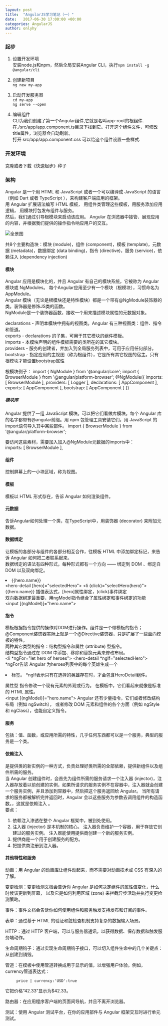 ```yaml
---
layout: post
title:  "AngularJS学习笔记（一）"
date:   2017-06-30 17:00:00 +00:00
categories: AngularJS
author: onlyhy
---
```

### 起步
1. 设置开发环境  
   安装node.js和npm，然后全局安装Angular CLI，执行`npm install -g @angular/cli`

2. 创建新项目  
   `ng new my-app`

3. 启动开发服务器  
   `cd my-app`  
   `ng serve --open`

4. 编辑组件  
   CLI为我们创建了第一个Angular组件,它就是名叫app-root的根组件.在./src/app/app.component.ts目录下找到它。打开这个组件文件，可修改title属性，浏览器会自动刷新。  
   打开 src/app/app.component.css 可以给这个组件设置一些样式.

### 开发环境   
   克隆或者下载《快速起步》种子  

### 架构  
   Angular 是一个用 HTML 和 JavaScript 或者一个可以编译成 JavaScript 的语言（例如 Dart 或者 TypeScript ），来构建客户端应用的框架。  
   用 Angular 扩展语法编写 HTML 模板， 用组件类管理这些模板，用服务添加应用逻辑， 用模块打包发布组件与服务。  
   然后，我们通过引导根模块来启动该应用。 Angular 在浏览器中接管、展现应用的内容，并根据我们提供的操作指令响应用户的交互。  

   ![全景图](C:\Users\YellowHappy\onlyhy.github.io\assets\angularjs.png)

   共8个主要构造块：模块 (module)，组件 (component)，模板 (template)，元数据 (metadata)，数据绑定 (data binding)，指令 (directive)，服务 (service)，依赖注入 (dependency injection)  

#### 模块  
   Angular 应用是模块化的，并且 Angular 有自己的模块系统，它被称为 Angular 模块或 NgModules。
   每个Angular应用至少有一个模块（根模块），习惯命名为AppModule。  
   Angular 模块（无论是根模块还是特性模块）都是一个带有@NgModule装饰器的类。装饰器是修饰JS类的函数。  
   NgModule是一个装饰器函数，接收一个用来描述模块属性的元数据对象。  

   declarations - 声明本模块中拥有的视图类。Angular 有三种视图类：组件、指令和管道。  
   exports - declarations 的子集，可用于其它模块的组件模板。  
   imports - 本模块声明的组件模板需要的类所在的其它模块。  
   providers - 服务的创建者，并加入到全局服务列表中，可用于应用任何部分。  
   bootstrap - 指定应用的主视图（称为根组件），它是所有其它视图的宿主。只有根模块才能设置bootstrap属性  

   根模块例子：
    import { NgModule }      from '@angular/core';
    import { BrowserModule } from '@angular/platform-browser';
    @NgModule({
     imports:      [ BrowserModule ],
     providers:    [ Logger ],
     declarations: [ AppComponent ],
     exports:      [ AppComponent ],
     bootstrap:    [ AppComponent ]
    })

##### 模块库  
   Angular 提供了一组 JavaScript 模块。可以把它们看做库模块。每个 Angular 库的名字都带有@angular前缀。用 npm 包管理工具安装它们，用 JavaScript 的import语句导入其中某些部件。
    import { BrowserModule } from '@angular/platform-browser';

   要访问这些素材，需要加入加入@NgModule元数据的imports中：  
    imports:      [ BrowserModule ],

#### 组件  
   控制屏幕上的一小块区域，称为视图。

#### 模板  
   模板以 HTML 形式存在，告诉 Angular 如何渲染组件。

#### 元数据  
   告诉Angular如何处理一个类，在TypeScript中，用装饰器 (decorator) 来附加元数据。  

#### 数据绑定  
   让模板的各部分与组件的各部分相互合作，往模板 HTML 中添加绑定标记，来告诉 Angular 如何把二者联系起来。  
   数据绑定的语法有四种形式，每种形式都有一个方向 —— 绑定到 DOM 、绑定自 DOM 以及双向绑定。  
    <li>{{hero.name}}</li>
    <hero-detail [hero]="selectedHero"></hero-detail>
    <li (click)="selectHero(hero)"></li>
   {{hero.name}} 插值表达式，[hero]属性绑定，(click)事件绑定  
   双向数据绑定最重要，用ngModel指令组合了属性绑定和事件绑定的功能  
    <input [(ngModel)]="hero.name">

#### 指令  
   模板根据指令提供的操作对DOM进行操作。组件是一个带模板的指令；@Component装饰器实际上就是一个@Directive装饰器，只是扩展了一些面向模板的特性。  
   两种其它类型的指令：结构型指令和属性 (attribute) 型指令。  
   结构型指令通过在 DOM 中添加、移除和替换元素来修改布局。  
    <li *ngFor="let hero of heroes"></li>
    <hero-detail *ngIf="selectedHero"></hero-detail>
   *ngFor告诉 Angular 为heroes列表中的每个英雄生成一个<li>标签。
   *ngIf表示只有在选择的英雄存在时，才会包含HeroDetail组件。  

   属性型 指令修改一个现有元素的外观或行为。 在模板中，它们看起来就像是标准的 HTML 属性。  
    <input [(ngModel)]="hero.name">
   Angular 还有少量指令，它们或者修改结构布局（例如 ngSwitch）， 或者修改 DOM 元素和组件的各个方面（例如 ngStyle和 ngClass），也能自定义指令。  

#### 服务
   包括：值、函数，或应用所需的特性，几乎任何东西都可以是一个服务，典型的服务是一个类。

#### 依赖注入
   是提供类的新实例的一种方式，负责处理好类所需的全部依赖，提供新组件以及组件所需的服务。  
   当 Angular 创建组件时，会首先为组件所需的服务请求一个注入器 (injector)，注入器存放着以前创建的实例，如果所请求的服务实例不在容器中，注入器就会创建一个服务实例，并且添加到容器中，然后把这个服务返回给 Angular。 当所有请求的服务都被解析完并返回时，Angular 会以这些服务为参数去调用组件的构造函数。，这就是依赖注入 。  
   要点：
   1. 依赖注入渗透在整个 Angular 框架中，被到处使用。
   2. 注入器 (injector) 是本机制的核心。
   注入器负责维护一个容器，用于存放它创建过的服务实例。
   注入器能使用提供商创建一个新的服务实例。
   3. 提供商是一个用于创建服务的配方。
   4. 把提供商注册到注入器。  

#### 其他特性和服务  
   动画：用 Angular 的动画库让组件动起来，而不需要对动画技术或 CSS 有深入的了解。

   变更检测：变更检测文档会告诉你 Angular 是如何决定组件的属性值变化，什么时候该更新到屏幕， 以及它是如何利用区域 (zone) 来拦截异步活动并执行变更检测策略。

   事件：事件文档会告诉你如何使用组件和服务触发支持发布和订阅的事件。

   表单：通过基于 HTML 的验证和脏检查机制支持复杂的数据输入场景。

   HTTP：通过 HTTP 客户端，可以与服务器通讯，以获得数据、保存数据和触发服务端动作。

   生命周期钩子：通过实现生命周期钩子接口，可以切入组件生命中的几个关键点：从创建到销毁。

   管道：在模板中使用管道转换成用于显示的值，以增强用户体验。例如，currency管道表达式：

         price | currency:'USD':true
   它把价格“42.33”显示为$42.33。

   路由器：在应用程序客户端的页面间导航，并且不离开浏览器。

   测试：使用 Angular 测试平台，在你的应用部件与 Angular 框架交互时进行单元测试。








